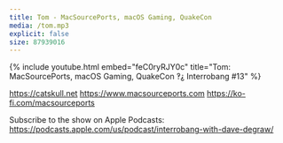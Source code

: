 ```yaml
---
title: Tom - MacSourcePorts, macOS Gaming, QuakeCon
media: /tom.mp3
explicit: false
size: 87939016
---
```

{% include youtube.html embed="feC0ryRJY0c" title="Tom: MacSourcePorts, macOS Gaming, QuakeCon ‽⸘ Interrobang #13" %}

https://catskull.net
https://www.macsourceports.com
https://ko-fi.com/macsourceports

Subscribe to the show on Apple Podcasts:
https://podcasts.apple.com/us/podcast/interrobang-with-dave-degraw/
